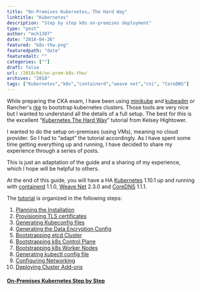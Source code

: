 ```yaml
---
title: "On-Premises Kubernetes… The Hard Way"
linktitle: "Kubernetes"
description: "Step by step k8s on-premises deployment"
type: "post"
author: "mch1307"
date: "2018-04-26"
featured: "k8s-thw.png"
featuredpath: "date"
featuredalt: ""
categories: [""]
draft: false
url: /2018/04/on-prem-k8s-thw/
archives: "2018"
tags: ["Kubernetes","k8s","containerd","weave net","cni", "CoreDNS"]
---
```


While preparing the CKA exam, I have been using [minikube][100] and [kubeadm][200] or Rancher's [rke][201] to bootstrap kubernetes clusters. Those tools are very nice but I wanted to understand all the details of a full setup. The best for this is the excellent &#8220;[Kubernetes The Hard Way][300]&#8221; tutorial from Kelsey Hightower.

I wanted to do the setup on-premises (using VMs), meaning no cloud provider. So I had to &#8220;adapt&#8221; the tutorial accordingly. As I have spent some time getting everything up and running, I have decided to share my experience through a series of posts.

This is just an adaptation of the guide and a sharing of my experience, which I hope will be helpful to others.

At the end of this guide, you will have a HA [Kubernetes][304] 1.10.1 up and running with [containerd][301] 1.1.0, [Weave Net][302] 2.3.0 and [CoreDNS][303] 1.1.1.

The [tutorial][11] is organized in the following steps:

  1. [Planning the Installation][1]
  2. [Provisioning TLS certificates][2]
  3. [Generating Kubeconfig files][3]
  4. [Generating the Data Encryption Config][4]
  5. [Bootstrapping etcd Cluster][5]
  6. [Bootstrapping k8s Control Plane][6]
  7. [Bootstrapping k8s Worker Nodes][7]
  8. [Generating kubectl config file][8]
  9. [Configuring Networking][9]
  10. [Deploying Cluster Add-ons][10]

#### [On-Premises Kubernetes Step by Step][11]

 [1]: /k8s-thw/part1
 [2]: /k8s-thw/part2
 [3]: /k8s-thw/part3
 [4]: /k8s-thw/part4
 [5]: /k8s-thw/part5
 [6]: /k8s-thw/part6
 [7]: /k8s-thw/part7
 [8]: /k8s-thw/part8
 [9]: /k8s-thw/part9
 [10]: /k8s-thw/part10
 [11]: /k8s-thw/
 [100]: https://github.com/kubernetes/minikube
 [200]: https://kubernetes.io/docs/reference/setup-tools/kubeadm/kubeadm/
 [201]: https://github.com/rancher/rke
 [300]: https://github.com/kelseyhightower/kubernetes-the-hard-way
 [301]: https://containerd.io/
 [302]: https://www.weave.works/docs/net/latest/kubernetes/kube-addon/
 [303]: https://coredns.io/
 [304]: https://kubernetes.io/
